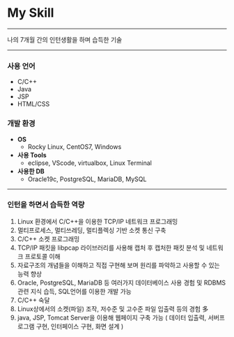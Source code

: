 # My Skill
___
나의 7개월 간의 인턴생활을 하며 습득한 기술
___
### 사용 언어
  + C/C++
  + Java
  + JSP
  + HTML/CSS

### 개발 환경
  + **OS**
    - Rocky Linux, CentOS7, Windows
  + **사용 Tools**
    - eclipse, VScode, virtualbox, Linux Terminal
  + **사용한 DB**
    - Oracle19c, PostgreSQL, MariaDB, MySQL
___
### 인턴을 하면서 습득한 역량
1.  Linux 환경에서 C/C++을 이용한 TCP/IP 네트워크 프로그래밍
2.  멀티프로세스, 멀티쓰레딩, 멀티플렉싱 기반 소켓 통신 구축
3.  C/C++ 소켓 프로그래밍
4.  TCP/IP 패킷을 libpcap 라이브러리를 사용해 캡처 후 캡처한 패킷 분석 및 네트워크 프로토콜 이해
5.  자료구조의 개념들을 이해하고 직접 구현해 보며 원리를 파악하고 사용할 수 있는 능력 향상 
6.  Oracle, PostgreSQL, MariaDB 등 여러가지 데이터베이스 사용 경험 및 RDBMS 관련 지식 습득, SQL언어를 이용한 개발 가능 
7.  C/C++ 숙달
8.  Linux상에서의 소켓(파일) 조작, 저수준 및 고수준 파일 입출력 등의 경험 多
9.  java, JSP, Tomcat Server을 이용해 웹페이지 구축 가능 ( 데이터 입출력, 서버프로그램 구현, 인터페이스 구현, 화면 설계 )

